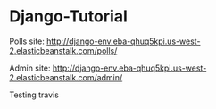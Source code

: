 # Django-Tutorial

Polls site: http://django-env.eba-qhuq5kpi.us-west-2.elasticbeanstalk.com/polls/

Admin site: http://django-env.eba-qhuq5kpi.us-west-2.elasticbeanstalk.com/admin/

Testing travis
